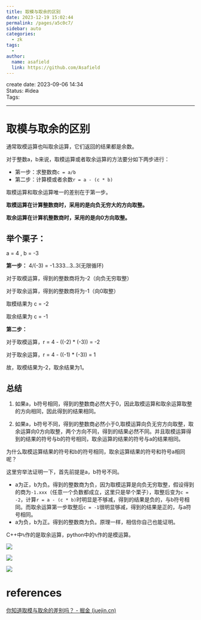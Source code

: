 ```yaml
---
title: 取模与取余的区别
date: 2023-12-19 15:02:44
permalink: /pages/a5c0c7/
sidebar: auto
categories:
  - zk
tags:
  - 
author: 
  name: asafield
  link: https://github.com/Asafield
---
```


create date: 2023-09-06 14:34  
Status: #idea  
Tags: 

---

# 取模与取余的区别
通常取模运算也叫取余运算，它们返回的结果都是余数。

对于整数a，b来说，取模运算或者取余运算的方法要分如下两步进行：

- 第一步：求整数商`c = a/b`
- 第二步：计算模或者余数`r = a - (c * b)`

取模运算和取余运算唯一的差别在于第一步。

**取模运算在计算整数商时，采用的是向负无穷大的方向取整。**

**取余运算在计算机整数商时，采用的是向0方向取整。**

  

## 举个栗子：

a = 4 , b = -3

**第一步：** 4/(-3) = -1.333...3..3(无限循环)

对于取模运算，得到的整数商将为-2（向负无穷取整）

对于取余运算，得到的整数商将为-1（向0取整）

取模结果为 c = -2

取余结果为 c = -1

**第二步：**

对于取模运算，r = 4 - ((-2) * (-3)) = -2

对于取余运算，r = 4 - ((-1) * (-3)) = 1

故，取模结果为-2，取余结果为1。

  

## 总结

1. 如果a，b符号相同，得到的整数商必然大于0，因此取模运算和取余运算取整的方向相同，因此得到的结果相同。
    
2. 如果a，b符号不同，得到的整数商必然小于0,取模运算向负无穷方向取整，取余运算向0方向取整，两个方向不同，得到的结果必然不同。并且取模运算得到的结果的符号与b的符号相同，取余运算的结果的符号与a的结果相同。
    

为什么取模运算结果的符号和b的符号相同，取余运算结果的符号和符号a相同呢？

这里穷举法证明一下，首先前提是a，b符号不同。

- a为正，b为负。得到的整数商为负，因为取模运算是向负无穷取整，假设得到的商为`-1.xxx`（任意一个负数都成立，这里只是举个栗子），取整后变为`c = -2`，计算`r = a - (c * b)`时明显是不够减，得到的结果是负的，与b符号相同。而取余运算第一步取整后`c = -1`很明显够减，得到的结果是正的，与a符号相同。
- a为负，b为正。得到的整数商为负。原理一样，相信你自己也能证明。

C++中`%`作的是取余运算，python中的`%`作的是模运算。

![](https://p1-jj.byteimg.com/tos-cn-i-t2oaga2asx/gold-user-assets/2019/11/2/16e2a0fa2a633a5e~tplv-t2oaga2asx-jj-mark:3024:0:0:0:q75.png)

![](https://p1-jj.byteimg.com/tos-cn-i-t2oaga2asx/gold-user-assets/2019/11/2/16e2a0fbb4d31a7f~tplv-t2oaga2asx-jj-mark:3024:0:0:0:q75.png)

![](https://p1-jj.byteimg.com/tos-cn-i-t2oaga2asx/gold-user-assets/2019/11/2/16e2a0ccea5ce6ed~tplv-t2oaga2asx-jj-mark:3024:0:0:0:q75.png)

  
# references
[你知道取模与取余的差别吗？ - 掘金 (juejin.cn)](https://juejin.cn/post/6844903985762025485)